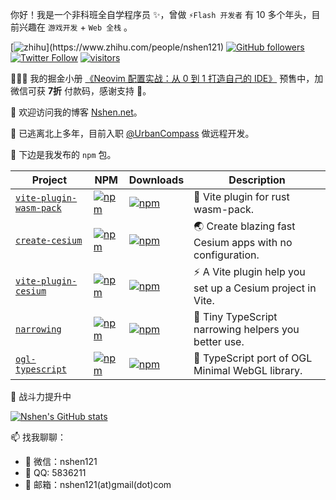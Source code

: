 你好！我是一个非科班全自学程序员 ✨，曾做 `⚡Flash 开发者` 有 10 多个年头，目前兴趣在 `游戏开发` + `Web 全栈` 。

[![zhihu](https://img.shields.io/badge/-%E7%9F%A5%E4%B9%8E-blue?)](https://www.zhihu.com/people/nshen121)
[![GitHub followers](https://img.shields.io/github/followers/nshen?label=Follow%20me%EF%BC%81&style=social)](https://github.com/nshen/)
[![Twitter Follow](https://img.shields.io/twitter/follow/nshen121?style=social)](https://twitter.com/nshen121)
[![visitors](https://page-views.glitch.me/badge?page_id=nshen.nshen)](https://github.com/nshen/nshen)

🎉🎉🎉 我的掘金小册 [《Neovim 配置实战：从 0 到 1 打造自己的 IDE》](https://juejin.cn/book/7051157342770954277?scrollMenuIndex=0) 预售中，加微信可获 **7折** 付款码，感谢支持 🤞。

👋 欢迎访问我的博客 [ Nshen.net](https://nshen.net/)。

🤔 已逃离北上多年，目前入职 [@UrbanCompass](https://github.com/UrbanCompass) 做远程开发。

💖 下边是我发布的 `npm` 包。

| Project                                                                   | NPM                                                                                                                   | Downloads                                                                                                          | Description                                                |
| ------------------------------------------------------------------------- | --------------------------------------------------------------------------------------------------------------------- | ------------------------------------------------------------------------------------------------------------------ | ---------------------------------------------------------- |
| [`vite-plugin-wasm-pack`](https://github.com/nshen/vite-plugin-wasm-pack) | [![npm](https://img.shields.io/npm/v/vite-plugin-wasm-pack.svg)](https://www.npmjs.com/package/vite-plugin-wasm-pack) | [![npm](https://img.shields.io/npm/dt/vite-plugin-wasm-pack)](https://www.npmjs.com/package/vite-plugin-wasm-pack) | 🦀 Vite plugin for rust wasm-pack.                         |
| [`create-cesium`](https://github.com/nshen/create-cesium)                 | [![npm](https://img.shields.io/npm/v/create-cesium.svg)](https://www.npmjs.com/package/create-cesium)                 | [![npm](https://img.shields.io/npm/dt/create-cesium)](https://www.npmjs.com/package/create-cesium)                 | 🌏 Create blazing fast Cesium apps with no configuration.  |
| [`vite-plugin-cesium`](https://github.com/nshen/vite-plugin-cesium)       | [![npm](https://img.shields.io/npm/v/vite-plugin-cesium.svg)](https://www.npmjs.com/package/vite-plugin-cesium)       | [![npm](https://img.shields.io/npm/dt/vite-plugin-cesium)](https://www.npmjs.com/package/vite-plugin-cesium)       | ⚡ A Vite plugin help you set up a Cesium project in Vite. |
| [`narrowing`](https://github.com/nshen/narrowing)                         | [![npm](https://img.shields.io/npm/v/narrowing.svg)](https://www.npmjs.com/package/narrowing)                         | [![npm](https://img.shields.io/npm/dt/narrowing)](https://www.npmjs.com/package/narrowing)                         | 🤖 Tiny TypeScript narrowing helpers you better use.       |
| [`ogl-typescript`](https://github.com/nshen/ogl-typescript)               | [![npm](https://img.shields.io/npm/v/ogl-typescript.svg)](https://www.npmjs.com/package/ogl-typescript)               | [![npm](https://img.shields.io/npm/dt/ogl-typescript)](https://www.npmjs.com/package/ogl-typescript)               | 🔺 TypeScript port of OGL Minimal WebGL library.           |

💢 战斗力提升中

[![Nshen's GitHub stats](https://github-readme-stats.vercel.app/api?username=nshen&count_private=true&locale=cn)](https://github.com/anuraghazra/github-readme-stats)

📫 找我聊聊：

- 💬 微信：nshen121
- 💬 QQ: 5836211
- 💬 邮箱：nshen121(at)gmail(dot)com
